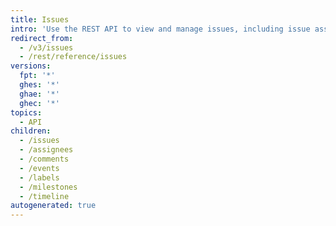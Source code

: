 ```yaml
---
title: Issues
intro: 'Use the REST API to view and manage issues, including issue assignees, comments, labels, and milestones.'
redirect_from:
  - /v3/issues
  - /rest/reference/issues
versions:
  fpt: '*'
  ghes: '*'
  ghae: '*'
  ghec: '*'
topics:
  - API
children:
  - /issues
  - /assignees
  - /comments
  - /events
  - /labels
  - /milestones
  - /timeline
autogenerated: true
---
```




<!-- Content after this section is automatically generated -->
